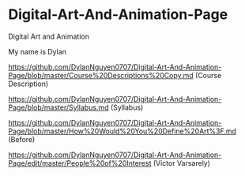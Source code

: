 # Digital-Art-And-Animation-Page
Digital Art and Animation


My name is Dylan

https://github.com/DylanNguyen0707/Digital-Art-And-Animation-Page/blob/master/Course%20Descriptions%20Copy.md (Course Description)

https://github.com/DylanNguyen0707/Digital-Art-And-Animation-Page/blob/master/Syllabus.md (Syllabus)


https://github.com/DylanNguyen0707/Digital-Art-And-Animation-Page/blob/master/How%20Would%20You%20Define%20Art%3F.md (Before)


https://github.com/DylanNguyen0707/Digital-Art-And-Animation-Page/edit/master/People%20of%20Interest (Victor Varsarely)

